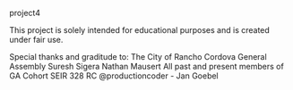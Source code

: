 project4

This project is solely intended for educational purposes and is created under fair use.

Special thanks and graditude to: 
The City of Rancho Cordova
General Assembly
Suresh Sigera
Nathan Mausert
All past and present members of GA Cohort SEIR 328 RC
@productioncoder - Jan Goebel